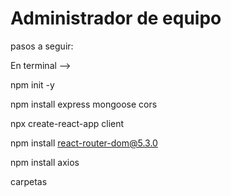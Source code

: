 # Administrador de equipo

pasos a seguir:

En terminal -->

npm init -y

npm install express mongoose cors

npx create-react-app client

npm install react-router-dom@5.3.0

npm install axios

carpetas

 
